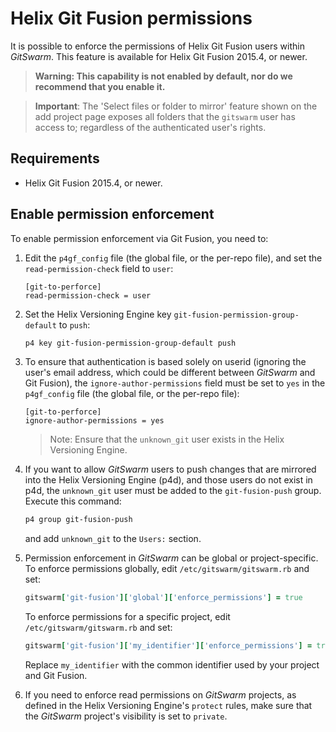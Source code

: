 # Helix Git Fusion permissions

It is possible to enforce the permissions of Helix Git Fusion users within
$GitSwarm$. This feature is available for Helix Git Fusion 2015.4, or
newer.

> **Warning: This capability is not enabled by default, nor do we recommend
> that you enable it.**

> **Important**: The 'Select files or folder to mirror' feature shown on
> the add project page exposes all folders that the `gitswarm` user has
> access to; regardless of the authenticated user's rights.

## Requirements

- Helix Git Fusion 2015.4, or newer.

## Enable permission enforcement

To enable permission enforcement via Git Fusion, you need to:

1.  Edit the `p4gf_config` file (the global file, or the per-repo file), and
    set the `read-permission-check` field to `user`:

    ```
    [git-to-perforce]
    read-permission-check = user
    ```

1.  Set the Helix Versioning Engine key
    `git-fusion-permission-group-default` to `push`:

    ```bash
    p4 key git-fusion-permission-group-default push
    ```

1.  To ensure that authentication is based solely on userid (ignoring
    the user's email address, which could be different between $GitSwarm$ and
    Git Fusion), the `ignore-author-permissions` field must be set to `yes`
    in the `p4gf_config` file (the global file, or the per-repo
    file):

    ```
    [git-to-perforce]
    ignore-author-permissions = yes
    ```

    > Note: Ensure that the `unknown_git` user exists in the Helix
    > Versioning Engine.

1.  If you want to allow $GitSwarm$ users to push changes that are mirrored
    into the Helix Versioning Engine (p4d), and those users do not exist in
    p4d, the `unknown_git` user must be added to the `git-fusion-push`
    group. Execute this command:

    ```bash
    p4 group git-fusion-push
    ```

    and add `unknown_git` to the `Users:` section.

1.  Permission enforcement in $GitSwarm$ can be global or project-specific.
    To enforce permissions globally, edit `/etc/gitswarm/gitswarm.rb` and
    set:

    ```ruby
    gitswarm['git-fusion']['global']['enforce_permissions'] = true
    ```

    To enforce permissions for a specific project, edit
    `/etc/gitswarm/gitswarm.rb` and set:

    ```ruby
    gitswarm['git-fusion']['my_identifier']['enforce_permissions'] = true
    ```

    Replace `my_identifier` with the common identifier used by your project
    and Git Fusion.

1.  If you need to enforce read permissions on $GitSwarm$ projects, as
    defined in the Helix Versioning Engine's `protect` rules, make sure
    that the $GitSwarm$ project's visibility is set to `private`.
